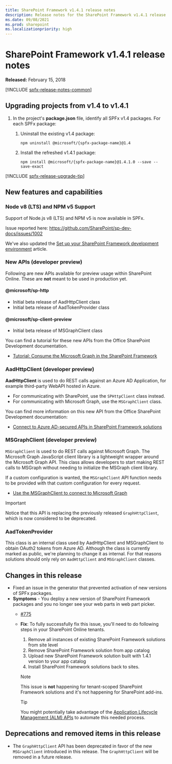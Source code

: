 ```yaml
---
title: SharePoint Framework v1.4.1 release notes
description: Release notes for the SharePoint Framework v1.4.1 release
ms.date: 09/08/2021
ms.prod: sharepoint
ms.localizationpriority: high
---
```

# SharePoint Framework v1.4.1 release notes

**Released:** February 15, 2018

[!INCLUDE [spfx-release-notes-common](../../includes/snippets/spfx-release-notes-common.md)]

## Upgrading projects from v1.4 to v1.4.1

1. In the project's **package.json** file, identify all SPFx v1.4 packages. For each SPFx package:
    1. Uninstall the existing v1.4 package:

        ```console
        npm uninstall @microsoft/{spfx-package-name}@1.4
        ```

    1. Install the refreshed v1.4.1 package:

        ```console
        npm install @microsoft/{spfx-package-name}@1.4.1.0 --save --save-exact
        ```

[!INCLUDE [spfx-release-upgrade-tip](../../includes/snippets/spfx-release-upgrade-tip.md)]

## New features and capabilities

### Node v8 (LTS) and NPM v5 Support

Support of Node.js v8 (LTS) and NPM v5 is now available in SPFx.

Issue reported here: https://github.com/SharePoint/sp-dev-docs/issues/1002

We've also updated the [Set up your SharePoint Framework development environment](set-up-your-development-environment.md) article.

### New APIs (developer preview)

Following are new APIs available for preview usage within SharePoint Online. These are **not** meant to be used in production yet.

#### @microsoft/sp-http

- Initial beta release of AadHttpClient class
- Initial beta release of AadTokenProvider class

#### @microsoft/sp-client-preview

- Initial beta release of MSGraphClient class

You can find a tutorial for these new APIs from the Office SharePoint Development documentation.

- [Tutorial: Consume the Microsoft Graph in the SharePoint Framework](use-aad-tutorial.md)

### AadHttpClient (developer preview)

**AadHttpClient** is used to do REST calls against an Azure AD Application, for example third-party WebAPI hosted in Azure.

- For communicating with SharePoint, use the `SPHttpClient` class instead.
- For communicating with Microsoft Graph, use the `MSGraphClient` class.

You can find more information on this new API from the Office SharePoint Development documentation:

- [Connect to Azure AD-secured APIs in SharePoint Framework solutions](use-aadhttpclient.md)

### MSGraphClient (developer preview)

`MSGraphClient` is used to do REST calls against Microsoft Graph. The Microsoft Graph JavaScript client library is a lightweight wrapper around the Microsoft Graph API. This class allows developers to start making REST calls to MSGraph without needing to initialize the MSGraph client library.

If a custom configuration is wanted, the `MSGraphClient` API function needs to be provided with that custom configuration for every request.

- [Use the MSGraphClient to connect to Microsoft Graph](use-msgraph.md)

> [!IMPORTANT]
> Notice that this API is replacing the previously released `GraphHttpClient`, which is now considered to be deprecated.

### AadTokenProvider

This class is an internal class used by AadHttpClient and MSGraphClient to obtain OAuth2 tokens from Azure AD. Although the class is currently marked as public, we're planning to change it as internal. For that reasons solutions should only rely on `AadHttpClient` and `MSGraphClient` classes.

## Changes in this release

- Fixed an issue in the generator that prevented activation of new versions of SPFx packages.
- **Symptoms** - You deploy a new version of SharePoint Framework packages and you no longer see your web parts in web part picker.
  - [#775](https://github.com/SharePoint/sp-dev-docs/issues/775)
  - **Fix**: To fully successfully fix this issue, you'll need to do following steps in your SharePoint Online tenants.
      1. Remove all instances of existing SharePoint Framework solutions from site level
      1. Remove SharePoint Framework solution from app catalog
      1. Upload new SharePoint Framework solution built with 1.4.1 version to your app catalog
      1. Install SharePoint Framework solutions back to sites.

    > [!NOTE]
    > This issue is **not** happening for tenant-scoped SharePoint Framework solutions and it's not happening for SharePoint add-ins.

    > [!TIP]
    > You might potentially take advantage of the [Application Lifecycle Management (ALM) APIs](../apis/alm-api-for-spfx-add-ins.md) to automate this needed process.

## Deprecations and removed items in this release

- The `GraphHttpClient` API has been deprecated in favor of the new `MSGraphClient` introduced in this release. The `GraphHttpClient` will be removed in a future release.
